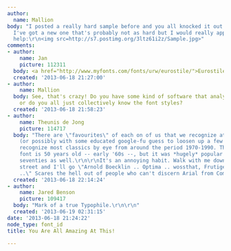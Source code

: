 ```yaml
---
author:
  name: Mallion
body: "I posted a really hard sample before and you all knocked it out of the park!
  I've got a new one that's probably not as hard but I would really appreciate the
  help:\r\n<img src=http://s7.postimg.org/3ltz61i2z/Sample.jpg>"
comments:
- author:
    name: Jan
    picture: 112311
  body: <a href="http://www.myfonts.com/fonts/urw/eurostile/">Eurostile (Extended)</a>.
  created: '2013-06-18 21:27:00'
- author:
    name: Mallion
  body: See, that's crazy! Do you have some kind of software that analyses the font
    or do you all just collectively know the font styles?
  created: '2013-06-18 21:58:23'
- author:
    name: Theunis de Jong
    picture: 114717
  body: "There are \"favourites\" of each on of us that we recognize at a single glance
    (or possibly with some educated google-fu guess to loosen up a few neurons ;-).\r\n\r\nI
    recognize most classics by eye from around the period 1970-1990. This particular
    font is 50 years old -- early '60s --, but it was *hugely* popular in the late
    seventies as well.\r\n\r\nIt's an annoying habit. Walk with me down a shopping
    street and I'll go \"Arnold Boecklin .. Optima .. wossthat, Frutiger? .. Peignot
    ..\" Scares the hell out of people who can't discern Arial from Comic Sans."
  created: '2013-06-18 22:14:24'
- author:
    name: Jared Benson
    picture: 109417
  body: "Mark of a true Typophile.\r\n\r\n"
  created: '2013-06-19 02:31:15'
date: '2013-06-18 21:24:22'
node_type: font_id
title: You Are All Amazing At This!

---
```

